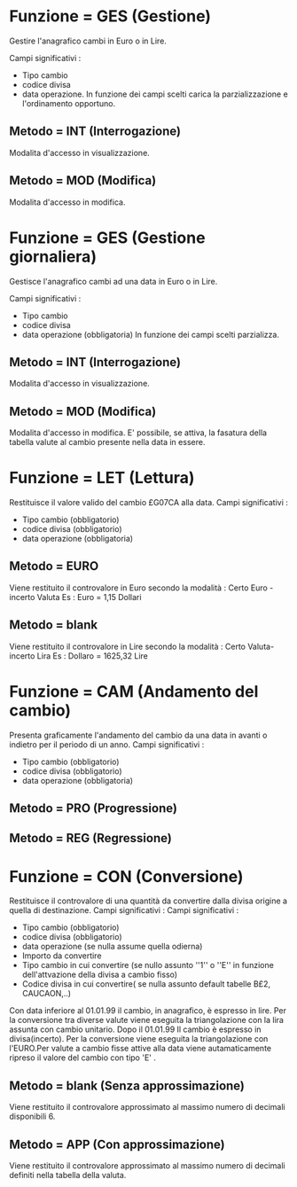 # Funzione = GES (Gestione)
Gestire l'anagrafico cambi in Euro o in Lire.

Campi significativi : 
 * Tipo cambio
 * codice divisa
 * data operazione.
In funzione dei campi scelti carica la parzializzazione e l'ordinamento opportuno.

## Metodo = INT (Interrogazione)
Modalita d'accesso in visualizzazione.
## Metodo = MOD (Modifica)
Modalita d'accesso in modifica.

# Funzione = GES (Gestione giornaliera)
Gestisce l'anagrafico cambi ad una data in Euro o in Lire.

Campi significativi : 
 * Tipo cambio
 * codice divisa
 * data operazione (obbligatoria)
In funzione dei campi scelti parzializza.

## Metodo = INT (Interrogazione)
Modalita d'accesso in visualizzazione.
## Metodo = MOD (Modifica)
Modalita d'accesso in modifica. E' possibile, se attiva, la fasatura della tabella valute al cambio presente nella data in essere.

# Funzione = LET (Lettura)
Restituisce il valore valido del cambio £G07CA alla data.
Campi significativi : 
 * Tipo cambio (obbligatorio)
 * codice divisa (obbligatorio)
 * data operazione (obbligatoria)

## Metodo = EURO
Viene restituito il controvalore in Euro secondo la modalità : 
Certo Euro - incerto Valuta
Es :  Euro = 1,15 Dollari
## Metodo = blank
Viene restituito il controvalore in Lire secondo la modalità : 
Certo Valuta- incerto Lira
Es :  Dollaro = 1625,32 Lire

# Funzione = CAM (Andamento del cambio)
Presenta graficamente l'andamento del cambio da una data in avanti o indietro per il periodo di un anno.
Campi significativi : 
 * Tipo cambio (obbligatorio)
 * codice divisa (obbligatorio)
 * data operazione (obbligatoria)

## Metodo = PRO (Progressione)
## Metodo = REG (Regressione)

# Funzione = CON (Conversione)
Restituisce il controvalore di una quantità da convertire dalla divisa origine a quella di destinazione.
Campi significativi : 
Campi significativi : 
 * Tipo cambio (obbligatorio)
 * codice divisa (obbligatorio)
 * data operazione (se nulla assume quella odierna)
 * Importo da convertire
 * Tipo cambio in cui convertire (se nullo assunto ''1'' o ''E'' in funzione dell'attvazione della divisa a cambio fisso)
 * Codice divisa in cui convertire( se nulla assunto default tabelle B£2, CAUCAON,..)

Con data inferiore al 01.01.99 il cambio, in anagrafico, è espresso in lire. Per la conversione tra diverse valute viene eseguita la triangolazione con la lira assunta con cambio unitario.
Dopo il 01.01.99 Il cambio è espresso in divisa(incerto). Per la conversione viene eseguita la triangolazione con l'EURO.Per valute a cambio fisse attive alla data viene autamaticamente ripreso il valore del cambio con tipo 'E' .

## Metodo = blank (Senza approssimazione)
Viene restituito il controvalore approssimato al massimo numero di decimali disponibili 6.
## Metodo = APP (Con approssimazione)
Viene restituito il controvalore approssimato al massimo numero di decimali definiti nella tabella della valuta.
